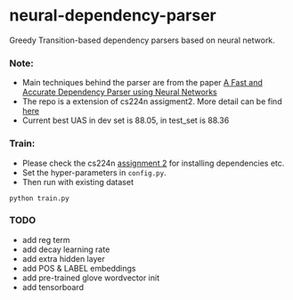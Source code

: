 # neural-dependency-parser
Greedy Transition-based dependency parsers based on neural network. 

### Note:
* Main techniques behind the parser are from the paper [A Fast and Accurate Dependency Parser using Neural Networks](http://cs.stanford.edu/people/danqi/papers/emnlp2014.pdf)
* The repo is a extension of cs224n assigment2. More detail can be find [here](http://web.stanford.edu/class/cs224n/assignment2/index.html)
* Current best UAS in dev set is 88.05, in test_set is 88.36

### Train:
* Please check the cs224n [assignment 2](http://web.stanford.edu/class/cs224n/assignment2/index.html) for installing dependencies etc.
* Set the hyper-parameters in `config.py`.
* Then run with existing dataset
```shell
python train.py
```


### TODO
* add reg term
* add decay learning rate
* add extra hidden layer
* add POS & LABEL embeddings
* add pre-trained glove wordvector init
* add tensorboard
